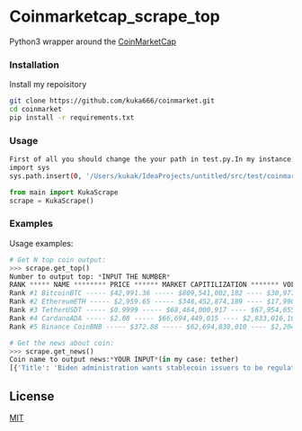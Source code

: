 # Coinmarketcap_scrape_top

Python3 wrapper around the [CoinMarketCap](https://coinmarketcap.com//)

### Installation
Install my repoisitory 
```bash
git clone https://github.com/kuka666/coinmarket.git
cd coinmarket
pip install -r requirements.txt 
```

### Usage
```bash
First of all you should change the your path in test.py.In my instance:
import sys
sys.path.insert(0, '/Users/kukak/IdeaProjects/untitled/src/test/coinmarket/src')
```
```python
from main import KukaScrape
scrape = KukaScrape()
```

### Examples

Usage examples:
```python
# Get N top coin output:
>>> scrape.get_top()
Number to output top: *INPUT THE NUMBER*
RANK ***** NAME ******** PRICE ****** MARKET CAPITILIZATION ******* VOLUME 24h
Rank #1 BitcoinBTC ----- $42,991.36 ----- $809,541,002,182 ---- $30,977,310,681 
Rank #2 EthereumETH ----- $2,959.65 ----- $348,452,874,189 ---- $17,990,442,523 
Rank #3 TetherUSDT ----- $0.9999 ----- $68,464,000,917 ---- $67,954,055,735
Rank #4 CardanoADA ----- $2.08 ----- $66,694,449,015 ---- $2,833,016,161
Rank #5 Binance CoinBNB ----- $372.88 ----- $62,694,830,010 ---- $2,204,941,048
```

```python
# Get the news about coin:
>>> scrape.get_news()
Coin name to output news:*YOUR INPUT*(in my case: tether)
[{'Title': 'Biden administration wants stablecoin issuers to be regulated as banks - WSJ', 'Main information': 'The Biden administration seeks to impose tight bank-like regulations on issuers of stablecoins like Tether (USDT-USD) to avoid financial panics, the Wall Street Journal reports, citing people with knowledge on the matter. Stablecoins are digital currencies pegged to a sovereign c...', 'URL the article': 'https://seekingalpha.com/news/3747092-biden-administration-wants-stablecoin-issuers-to-be-regulated-as-banks-wsj?utm_source=coinmarketcap.com&utm_medium=referral'},
```


## License
[MIT](https://choosealicense.com/licenses/mit/)
